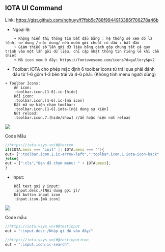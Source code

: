 ## IOTA UI Command ##
Link: https://gist.github.com/nghuyy/f7fbb5c788f9944913386f706278a46b

+ Ngoại lệ:
```text
    + Không hiển thị thông tin bắt đầu bằng : hệ thống sẽ xem đó là lệnh, sử dụng /:nội dung/ nếu muốn gởi chuỗi có dấu : bắt đầu
    + Giảm thiểu số lần gởi dữ liệu bằng cách gộp chung tất cả quy trình vào một lần gởi dữ liệu, chỉ cập nhật thông tin riêng lẻ khi cần thiết
    + Mã icon xem ở đây: https://fontawesome.com/icons?d=gallery&p=2
```

+ Toolbar:
 IOTA cho phép mặc định 6 toolbar icons từ trái qua phải đánh dấu từ 1-6 gồm 1-3 bên trái và 4-6 phải. (Không tính menu người dùng) 
 
```text
+ Toolbar Icons:
    Ẩn icon:
    :toolbar.icon.[1-6].ic-[hide]
    Đổi icon:
    :toolbar.icon.[1-6].ic-[mã icon]
    Đặt mã sự kiện chạm toolbar:
    :toolbar.icon.[1-6].iota-[nội dung sự kiện]
    Nút reload:
    :toolbar.icon.7.[hide/show] //ẩn hoặc hiện nút reload
```
![](https://next.iotabot.app/index.php/s/wz5443jKEWs7FAq/download)

Code Mẫu
```javascript
//https://iota.vsys.vn/#@testvm
if(IOTA.mess === "init" || IOTA.mess === ""){
out= [":toolbar.icon.1.ic-arrow-left",":toolbar.icon.1.iota-icon-back",":toolbar.icon.2.ic-bars",":toolbar.icon.2.iota-icon-menu",":toolbar.icon.7.hide"]
}else{
out = [":cls","Bạn đã chọn menu: " + IOTA.mess];
}
```

+ Input:

```text
    Đổi text gợi ý input:
    :input.desc./[Nội dung gợi ý]/
    Đổi button input icon
    :input.icon.[mã icon]
```
![](https://next.iotabot.app/index.php/s/Wo95AKQ4Dtx3G9L/download)

Code mẫu:
```javascript
//https://iota.vsys.vn/#@testinput
out = ":input.desc./Nhập gì đó vào đây/"
```

```javascript
//https://iota.vsys.vn/#@testinputicon
out = ":input.icon.ic-search";
```